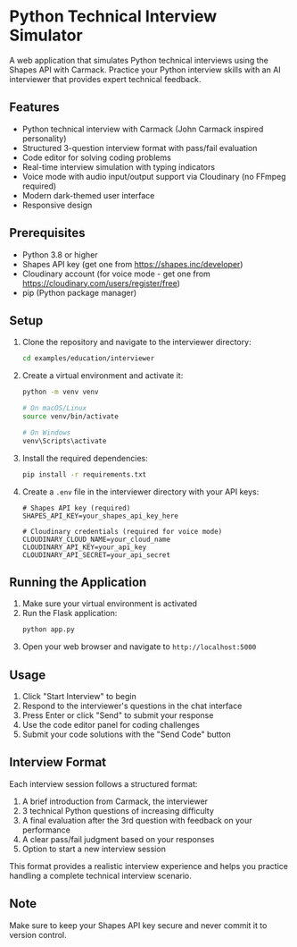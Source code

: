# Python Technical Interview Simulator

A web application that simulates Python technical interviews using the Shapes API with Carmack. Practice your Python interview skills with an AI interviewer that provides expert technical feedback.

## Features

- Python technical interview with Carmack (John Carmack inspired personality)
- Structured 3-question interview format with pass/fail evaluation
- Code editor for solving coding problems
- Real-time interview simulation with typing indicators
- Voice mode with audio input/output support via Cloudinary (no FFmpeg required)
- Modern dark-themed user interface
- Responsive design

## Prerequisites

- Python 3.8 or higher
- Shapes API key (get one from https://shapes.inc/developer)
- Cloudinary account (for voice mode - get one from https://cloudinary.com/users/register/free)
- pip (Python package manager)

## Setup

1. Clone the repository and navigate to the interviewer directory:
   ```bash
   cd examples/education/interviewer
   ```

2. Create a virtual environment and activate it:
   ```bash
   python -m venv venv
   
   # On macOS/Linux
   source venv/bin/activate
   
   # On Windows
   venv\Scripts\activate
   ```

3. Install the required dependencies:
   ```bash
   pip install -r requirements.txt
   ```

4. Create a `.env` file in the interviewer directory with your API keys:
   ```
   # Shapes API key (required)
   SHAPES_API_KEY=your_shapes_api_key_here
   
   # Cloudinary credentials (required for voice mode)
   CLOUDINARY_CLOUD_NAME=your_cloud_name
   CLOUDINARY_API_KEY=your_api_key
   CLOUDINARY_API_SECRET=your_api_secret
   ```

## Running the Application

1. Make sure your virtual environment is activated
2. Run the Flask application:
   ```bash
   python app.py
   ```
3. Open your web browser and navigate to `http://localhost:5000`

## Usage

1. Click "Start Interview" to begin
2. Respond to the interviewer's questions in the chat interface
3. Press Enter or click "Send" to submit your response
4. Use the code editor panel for coding challenges
5. Submit your code solutions with the "Send Code" button

## Interview Format

Each interview session follows a structured format:

1. A brief introduction from Carmack, the interviewer
2. 3 technical Python questions of increasing difficulty
3. A final evaluation after the 3rd question with feedback on your performance
4. A clear pass/fail judgment based on your responses
5. Option to start a new interview session

This format provides a realistic interview experience and helps you practice handling a complete technical interview scenario.

## Note

Make sure to keep your Shapes API key secure and never commit it to version control. 